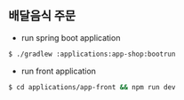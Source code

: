 ## 배달음식 주문

- run spring boot application

```bash
$ ./gradlew :applications:app-shop:bootrun
```

- run front application 

```bash
$ cd applications/app-front && npm run dev
```
